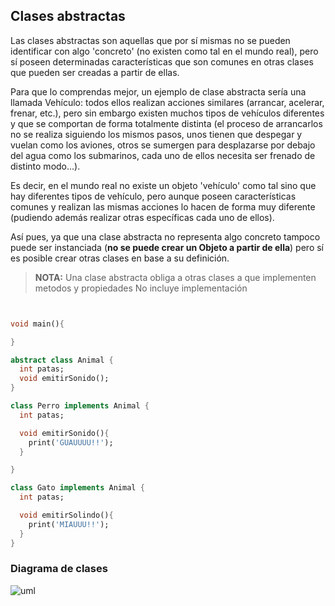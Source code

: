 
## Clases abstractas

Las clases abstractas son aquellas que por sí mismas no se pueden identificar con algo 'concreto' (no existen como tal en el mundo real), pero sí poseen determinadas características que son comunes en otras clases que pueden ser creadas a partir de ellas.

Para que lo comprendas mejor, un ejemplo de clase abstracta sería una llamada Vehículo: todos ellos realizan acciones similares (arrancar, acelerar, frenar, etc.), pero sin embargo existen muchos tipos de vehículos diferentes y que se comportan de forma totalmente distinta (el proceso de arrancarlos no se realiza siguiendo los mismos pasos, unos tienen que despegar y vuelan como los aviones, otros se sumergen para desplazarse por debajo del agua como los submarinos, cada uno de ellos necesita ser frenado de distinto modo...).

Es decir, en el mundo real no existe un objeto 'vehículo' como tal sino que hay diferentes tipos de vehículo, pero aunque poseen características comunes y realizan las mismas acciones lo hacen de forma muy diferente (pudiendo además realizar otras específicas cada uno de ellos).

Así pues, ya que una clase abstracta no representa algo concreto tampoco puede ser instanciada (**no se puede crear un Objeto a partir de ella**) pero sí es posible crear otras clases en base a su definición.

> **NOTA:** Una clase abstracta obliga a otras clases a que implementen metodos y propiedades
> No incluye implementación

```dart


void main(){

}

abstract class Animal {
  int patas;
  void emitirSonido();
}

class Perro implements Animal {
  int patas;

  void emitirSonido(){
    print('GUAUUUU!!');
  }

}

class Gato implements Animal {
  int patas;

  void emitirSolindo(){
    print('MIAUUU!!');
  }
}
```

### Diagrama de clases

![uml](img/interface.png)

